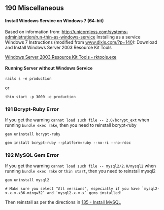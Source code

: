 ## 190 Miscellaneous

#### Install Windows Service on Windows 7 (64-bit)

Based on information from: http://unicornless.com/systems-administration/run-thin-as-windows-service
Installing as a service Windows 7 Instructions (modified from www.dixis.com/?p=140):
Download and Install Windows Server 2003 Resource Kit Tools

  [Windows Server 2003 Resource Kit Tools - rktools.exe](http://www.microsoft.com/en-us/download/details.aspx?id=17657)

#### Running Server without Windows Service

```
rails s -e production
```

or

```
thin start -p 3000 -e production
```



### 191 Bcrypt-Ruby Error

If you get the warning `cannot load such file -- 2.0/bcrypt_ext` when running `bundle exec rake`, then you need to reinstall bcrypt-ruby

```
gem uninstall bcrypt-ruby

gem install bcrypt-ruby --platform=ruby --no-ri --no-rdoc
```


### 192 MySQL Gem Error

If you get the warning `cannot load such file -- mysql2/2.0/mysql2` when running `bundle exec rake` or `thin start`, then you need to reinstall mysql2

```
gem uninstall mysql2

# Make sure you select "All versions", especially if you have `mysql2-x.x.x-x86-mingw32` and `mysql2-x.x.x` gems installed!
```

Then reinstall as per the directions in [135 - Install MySQL](https://github.com/remomueller/documentation/tree/master/windows/135-mysql.md)
